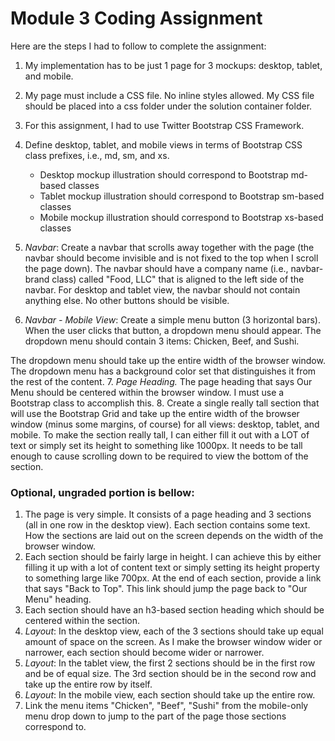 # Module 3 Coding Assignment

Here are the steps I had to follow to complete the assignment:
1. My implementation has to be just 1 page for 3 mockups: desktop, tablet, and mobile.
2. My page must include a CSS file. No inline styles allowed. My CSS file should be placed into a css folder under the solution container folder.
3. For this assignment, I had to use Twitter Bootstrap CSS Framework.
4. Define desktop, tablet, and mobile views in terms of Bootstrap CSS class prefixes, i.e., md, sm, and xs.

    * Desktop mockup illustration should correspond to Bootstrap md-based classes
    * Tablet mockup illustration should correspond to Bootstrap sm-based classes
    * Mobile mockup illustration should correspond to Bootstrap xs-based classes
5. *Navbar*: Create a navbar that scrolls away together with the page (the navbar should become invisible and is not fixed to the top when I scroll the page down). The navbar should have a company name (i.e., navbar-brand class) called "Food, LLC" that is aligned to the left side of the navbar.
For desktop and tablet view, the navbar should not contain anything else. No other buttons should be visible. 
6. *Navbar - Mobile View*: Create a simple menu button (3 horizontal bars). When the user clicks that button, a dropdown menu should appear. The dropdown menu should contain 3 items: Chicken, Beef, and Sushi.

The dropdown menu should take up the entire width of the browser window. The dropdown menu has a background color set that distinguishes it from the rest of the content.
7. *Page Heading.* The page heading that says Our Menu should be centered within the browser window. I must use a Bootstrap class to accomplish this.
8. Create a single really tall section that will use the Bootstrap Grid and take up the entire width of the browser window (minus some margins, of course) for all views: desktop, tablet, and mobile. To make the section really tall, I can either fill it out with a LOT of text or simply set its height to something like 1000px. It needs to be tall enough to cause scrolling down to be required to view the bottom of the section.
### Optional, ungraded portion is bellow: 
1. The page is very simple. It consists of a page heading and 3 sections (all in one row in the desktop view). Each section contains some text. How the sections are laid out on the screen depends on the width of the browser window.
2. Each section should be fairly large in height. I can achieve this by either filling it up with a lot of content text or simply setting its height property to something large like 700px. At the end of each section, provide a link that says "Back to Top". This link should jump the page back to "Our Menu" heading.
3. Each section should have an h3-based section heading which should be centered within the section.
4. *Layout*: In the desktop view, each of the 3 sections should take up equal amount of space on the screen. As I make the browser window wider or narrower, each section should become wider or narrower.
5. *Layout*: In the tablet view, the first 2 sections should be in the first row and be of equal size. The 3rd section should be in the second row and take up the entire row by itself.
6. *Layout*: In the mobile view, each section should take up the entire row.
7. Link the menu items "Chicken", "Beef", "Sushi" from the mobile-only menu drop down to jump to the part of the page those sections correspond to.